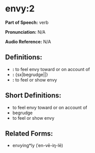 # envy:2

**Part of Speech:** verb

**Pronunciation:** N/A

**Audio Reference:** N/A

## Definitions:
- **:** to feel envy toward or on account of
- **:** {sx|begrudge||}
- **:** to feel or show envy

## Short Definitions:
- to feel envy toward or on account of
- begrudge
- to feel or show envy

## Related Forms:
- en*vy*ing*ly (ˈen-vē-iŋ-lē)
